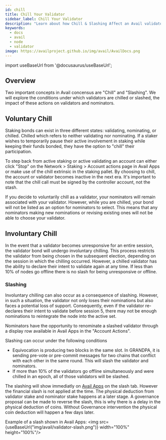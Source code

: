 ```yaml
---
id: chill
title: Chill Your Validator
sidebar_label: Chill Your Validator
description: "Learn about how Chill & Slashing Affect an Avail validator."
keywords:
  - docs
  - avail
  - node
  - validator
image: https://availproject.github.io/img/avail/AvailDocs.png
---
```

import useBaseUrl from '@docusaurus/useBaseUrl';

## Overview

Two important concepts in Avail concensus are "Chill" and "Slashing". We will explore the conditions under which validators are chilled or slashed, the impact of these actions on validators and nominators.

## Voluntary Chill

Staking bonds can exist in three different states: validating, nominating, or chilled. Chilled which refers to neither validating nor nominating. If a staker wishes to temporarily pause their active involvement 
in staking while keeping their funds bonded, they have the option to "chill" their participation.

To step back from active staking or active validating an account can either click "Stop" on the Network > Staking > Account actions page in Avail Apps or make use of the chill extrinsic in the staking pallet. 
By choosing to chill, the account or validator becomes inactive in the next era. It's important to note that the chill call must be signed by the controller account, not the stash.

If you decide to voluntarily chill as a validator, your nominators will remain associated with your validator. However, while you are chilled, your bond will not be listed as an option for nominators to select. 
This means that any nominators making new nominations or revising existing ones will not be able to choose your validator.

## Involuntary Chill

In the event that a validator becomes unresponsive for an entire session, the validator bond will undergo involuntary chilling. This process restricts the validator from being chosen in the subsequent election, 
depending on the session in which the chilling occurred. However, a chilled validator has the ability to declare their intent to validate again at any time. If less than 10% of nodes go offline there is
no slash for being unresponsive or offline.

### Slashing

Involuntary chilling can also occur as a consequence of slashing. However, in such a situation, the validator not only loses their nominations but also faces a potential loss of support. Consequently, even if 
the validator re-declares their intent to validate before session 5, there may not be enough nominations to reintegrate the node into the active set.

Nominators have the opportunity to renominate a slashed validator through a display row available in Avail Apps in the "Account Actions".

Slashing can occur under the following conditions
* Equivocation is producing two blocks in the same slot. In GRANDPA, it is sending pre-vote or pre-commit messages for two chains that conflict with each other in the same round. This will slash 
the validator and nominators.
* If more than 10% of the validators go offline simultaneously and were chilled in an epoch, all of those validators will be slashed.

The slashing will show immediatly on [Avail Apps](https://testnet.avail.tools/#/staking/slashes) on the slash tab. However the financial slash is not applied at the time. The physical deduction from
validator stake and nominator stake happens at a later stage. A governance proposal can be made to reverse the slash, this is why there is a delay in the physical deduction of coins. Without 
Governance intervention the physical coin deduction will happen a few days later.

Example of a slash shown in Avail Apps:
<img src={useBaseUrl("img/avail/validator-slash.png")} width="100%" height="100%"/>
